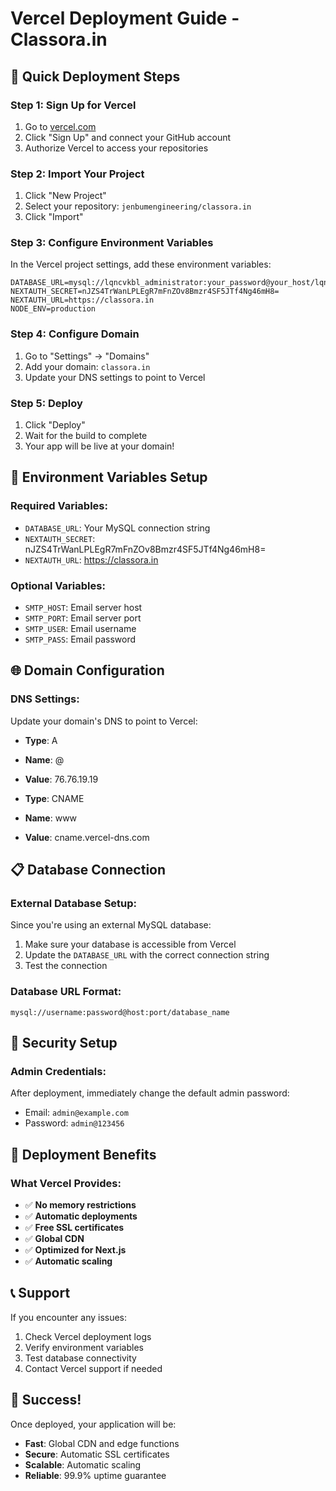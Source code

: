 # Vercel Deployment Guide - Classora.in

## 🚀 Quick Deployment Steps

### **Step 1: Sign Up for Vercel**
1. Go to [vercel.com](https://vercel.com)
2. Click "Sign Up" and connect your GitHub account
3. Authorize Vercel to access your repositories

### **Step 2: Import Your Project**
1. Click "New Project"
2. Select your repository: `jenbumengineering/classora.in`
3. Click "Import"

### **Step 3: Configure Environment Variables**
In the Vercel project settings, add these environment variables:

```
DATABASE_URL=mysql://lqncvkbl_administrator:your_password@your_host/lqncvkbl_classora_db
NEXTAUTH_SECRET=nJZS4TrWanLPLEgR7mFnZOv8Bmzr4SF5JTf4Ng46mH8=
NEXTAUTH_URL=https://classora.in
NODE_ENV=production
```

### **Step 4: Configure Domain**
1. Go to "Settings" → "Domains"
2. Add your domain: `classora.in`
3. Update your DNS settings to point to Vercel

### **Step 5: Deploy**
1. Click "Deploy"
2. Wait for the build to complete
3. Your app will be live at your domain!

## 🔧 Environment Variables Setup

### **Required Variables:**
- `DATABASE_URL`: Your MySQL connection string
- `NEXTAUTH_SECRET`: nJZS4TrWanLPLEgR7mFnZOv8Bmzr4SF5JTf4Ng46mH8=
- `NEXTAUTH_URL`: https://classora.in

### **Optional Variables:**
- `SMTP_HOST`: Email server host
- `SMTP_PORT`: Email server port
- `SMTP_USER`: Email username
- `SMTP_PASS`: Email password

## 🌐 Domain Configuration

### **DNS Settings:**
Update your domain's DNS to point to Vercel:
- **Type**: A
- **Name**: @
- **Value**: 76.76.19.19

- **Type**: CNAME
- **Name**: www
- **Value**: cname.vercel-dns.com

## 📋 Database Connection

### **External Database Setup:**
Since you're using an external MySQL database:
1. Make sure your database is accessible from Vercel
2. Update the `DATABASE_URL` with the correct connection string
3. Test the connection

### **Database URL Format:**
```
mysql://username:password@host:port/database_name
```

## 🔐 Security Setup

### **Admin Credentials:**
After deployment, immediately change the default admin password:
- Email: `admin@example.com`
- Password: `admin@123456`

## 🚀 Deployment Benefits

### **What Vercel Provides:**
- ✅ **No memory restrictions**
- ✅ **Automatic deployments**
- ✅ **Free SSL certificates**
- ✅ **Global CDN**
- ✅ **Optimized for Next.js**
- ✅ **Automatic scaling**

## 📞 Support

If you encounter any issues:
1. Check Vercel deployment logs
2. Verify environment variables
3. Test database connectivity
4. Contact Vercel support if needed

## 🎉 Success!

Once deployed, your application will be:
- **Fast**: Global CDN and edge functions
- **Secure**: Automatic SSL certificates
- **Scalable**: Automatic scaling
- **Reliable**: 99.9% uptime guarantee
